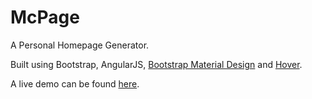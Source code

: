 # McPage

A Personal Homepage Generator.

Built using Bootstrap, AngularJS, <a target="_blank" href="http://fezvrasta.github.io/bootstrap-material-design/">Bootstrap Material Design</a> and <a target="_blank" href="http://ianlunn.github.io/Hover/">Hover</a>.

A live demo can be found <a target="_blank" href="http://pranavkundra.github.io/McPage">here</a>.